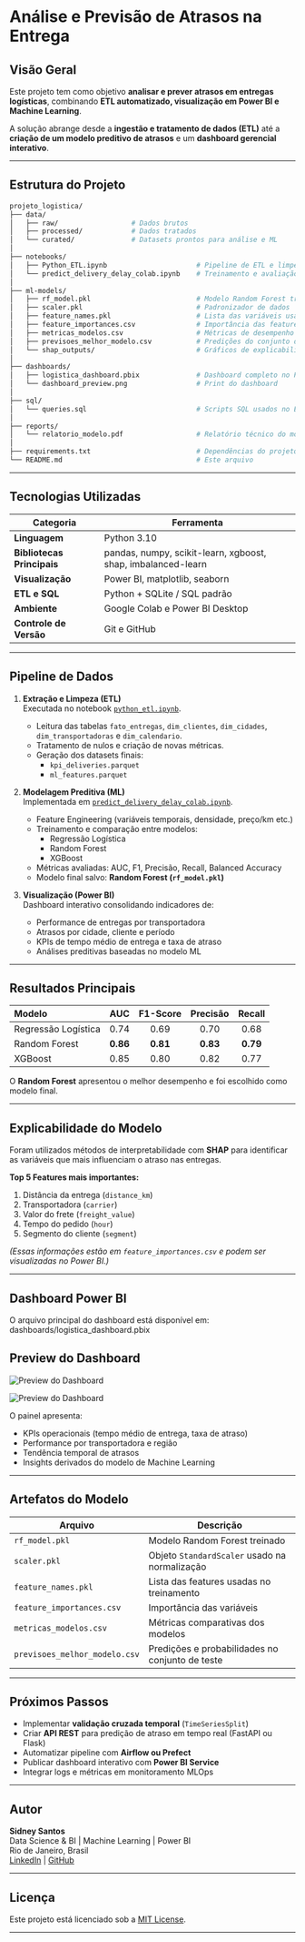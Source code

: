 #  Análise e Previsão de Atrasos na Entrega

##  Visão Geral

Este projeto tem como objetivo **analisar e prever atrasos em entregas logísticas**, combinando **ETL automatizado, visualização em Power BI e Machine Learning**.

A solução abrange desde a **ingestão e tratamento de dados (ETL)** até a **criação de um modelo preditivo de atrasos** e um **dashboard gerencial interativo**.

---

##  Estrutura do Projeto

```bash
projeto_logistica/
├── data/
│   ├── raw/                  # Dados brutos
│   ├── processed/            # Dados tratados
│   └── curated/              # Datasets prontos para análise e ML
│
├── notebooks/
│   ├── Python_ETL.ipynb                      # Pipeline de ETL e limpeza
│   └── predict_delivery_delay_colab.ipynb    # Treinamento e avaliação ML
│
├── ml-models/
│   ├── rf_model.pkl                          # Modelo Random Forest treinado
│   ├── scaler.pkl                            # Padronizador de dados
│   ├── feature_names.pkl                     # Lista das variáveis usadas no modelo
│   ├── feature_importances.csv               # Importância das features
│   ├── metricas_modelos.csv                  # Métricas de desempenho dos modelos
│   ├── previsoes_melhor_modelo.csv           # Predições do conjunto de teste
│   └── shap_outputs/                         # Gráficos de explicabilidade
│
├── dashboards/
│   ├── logistica_dashboard.pbix              # Dashboard completo no Power BI
│   └── dashboard_preview.png                 # Print do dashboard
│
├── sql/
│   └── queries.sql                           # Scripts SQL usados no ETL
│
├── reports/
│   └── relatorio_modelo.pdf                  # Relatório técnico do modelo
│
├── requirements.txt                          # Dependências do projeto
└── README.md                                 # Este arquivo
```
---

##  Tecnologias Utilizadas

| Categoria | Ferramenta |
|------------|-------------|
| **Linguagem** | Python 3.10 |
| **Bibliotecas Principais** | pandas, numpy, scikit-learn, xgboost, shap, imbalanced-learn |
| **Visualização** | Power BI, matplotlib, seaborn |
| **ETL e SQL** | Python + SQLite / SQL padrão |
| **Ambiente** | Google Colab e Power BI Desktop |
| **Controle de Versão** | Git e GitHub |

---

##  Pipeline de Dados

1. **Extração e Limpeza (ETL)**  
   Executada no notebook [`python_etl.ipynb`](notebooks/python_etl.ipynb).  
   - Leitura das tabelas `fato_entregas`, `dim_clientes`, `dim_cidades`, `dim_transportadoras` e `dim_calendario`.  
   - Tratamento de nulos e criação de novas métricas.  
   - Geração dos datasets finais:
     - `kpi_deliveries.parquet`
     - `ml_features.parquet`

2. **Modelagem Preditiva (ML)**  
   Implementada em [`predict_delivery_delay_colab.ipynb`](notebooks/predict_delivery_delay_colab.ipynb).  
   - Feature Engineering (variáveis temporais, densidade, preço/km etc.)  
   - Treinamento e comparação entre modelos:
     - Regressão Logística  
     - Random Forest  
     - XGBoost  
   - Métricas avaliadas: AUC, F1, Precisão, Recall, Balanced Accuracy  
   - Modelo final salvo: **Random Forest (`rf_model.pkl`)**

3. **Visualização (Power BI)**  
   Dashboard interativo consolidando indicadores de:
   - Performance de entregas por transportadora  
   - Atrasos por cidade, cliente e período  
   - KPIs de tempo médio de entrega e taxa de atraso  
   - Análises preditivas baseadas no modelo ML

---

##  Resultados Principais

| Modelo | AUC | F1-Score | Precisão | Recall |
|:--------|:----:|:--------:|:--------:|:------:|
| Regressão Logística | 0.74 | 0.69 | 0.70 | 0.68 |
| Random Forest | **0.86** | **0.81** | **0.83** | **0.79** |
| XGBoost | 0.85 | 0.80 | 0.82 | 0.77 |

 O **Random Forest** apresentou o melhor desempenho e foi escolhido como modelo final.

---

##  Explicabilidade do Modelo

Foram utilizados métodos de interpretabilidade com **SHAP** para identificar as variáveis que mais influenciam o atraso nas entregas.

**Top 5 Features mais importantes:**
1. Distância da entrega (`distance_km`)  
2. Transportadora (`carrier`)  
3. Valor do frete (`freight_value`)  
4. Tempo do pedido (`hour`)  
5. Segmento do cliente (`segment`)

*(Essas informações estão em `feature_importances.csv` e podem ser visualizadas no Power BI.)*

---

##  Dashboard Power BI

O arquivo principal do dashboard está disponível em:
dashboards/logistica_dashboard.pbix

## Preview do Dashboard

![Preview do Dashboard](https://raw.githubusercontent.com/sidneysantosdatascientist/analise_de_vendas/main/powerbi/dashboard_preview.png)

![Preview do Dashboard](C:\Users\byuzi\OneDrive\Documents\GitHub\analise_de_vendas\powerbi\dashboard_preview.png)

O painel apresenta:
- KPIs operacionais (tempo médio de entrega, taxa de atraso)  
- Performance por transportadora e região  
- Tendência temporal de atrasos  
- Insights derivados do modelo de Machine Learning  

---

##  Artefatos do Modelo

| Arquivo | Descrição |
|----------|------------|
| `rf_model.pkl` | Modelo Random Forest treinado |
| `scaler.pkl` | Objeto `StandardScaler` usado na normalização |
| `feature_names.pkl` | Lista das features usadas no treinamento |
| `feature_importances.csv` | Importância das variáveis |
| `metricas_modelos.csv` | Métricas comparativas dos modelos |
| `previsoes_melhor_modelo.csv` | Predições e probabilidades no conjunto de teste |

---

##  Próximos Passos

- Implementar **validação cruzada temporal** (`TimeSeriesSplit`)  
- Criar **API REST** para predição de atraso em tempo real (FastAPI ou Flask)  
- Automatizar pipeline com **Airflow ou Prefect**  
- Publicar dashboard interativo com **Power BI Service**  
- Integrar logs e métricas em monitoramento MLOps

---

##  Autor

**Sidney Santos**  
 Data Science & BI | Machine Learning | Power BI  
 Rio de Janeiro, Brasil  
[LinkedIn](https://www.linkedin.com/in/sidney-santos-analista-de-dados/) | [GitHub](https://github.com/sidneysantosdatascientist/)

---

##  Licença

Este projeto está licenciado sob a [MIT License](LICENSE).

---

